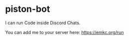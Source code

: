 # piston-bot

I can run Code inside Discord Chats.

You can add me to your server here: https://emkc.org/run

